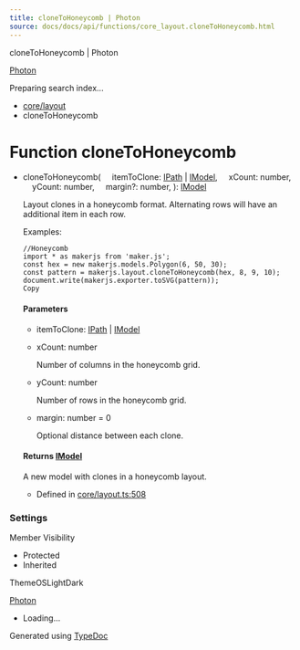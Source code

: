 ```yaml
---
title: cloneToHoneycomb | Photon
source: docs/docs/api/functions/core_layout.cloneToHoneycomb.html
---
```


cloneToHoneycomb | Photon

[Photon](../index.html)




Preparing search index...

* [core/layout](../modules/core_layout.html)
* cloneToHoneycomb

# Function cloneToHoneycomb

* cloneToHoneycomb(
      itemToClone: [IPath](../interfaces/core_schema.IPath.html) | [IModel](../interfaces/core_schema.IModel.html),
      xCount: number,
      yCount: number,
      margin?: number,
  ): [IModel](../interfaces/core_schema.IModel.html)

  Layout clones in a honeycomb format. Alternating rows will have an additional item in each row.

  Examples:

  ```
  //Honeycomb
  import * as makerjs from 'maker.js';
  const hex = new makerjs.models.Polygon(6, 50, 30);
  const pattern = makerjs.layout.cloneToHoneycomb(hex, 8, 9, 10);
  document.write(makerjs.exporter.toSVG(pattern));
  Copy
  ```

  #### Parameters

  + itemToClone: [IPath](../interfaces/core_schema.IPath.html) | [IModel](../interfaces/core_schema.IModel.html)
  + xCount: number

    Number of columns in the honeycomb grid.
  + yCount: number

    Number of rows in the honeycomb grid.
  + margin: number = 0

    Optional distance between each clone.

  #### Returns [IModel](../interfaces/core_schema.IModel.html)

  A new model with clones in a honeycomb layout.

  + Defined in [core/layout.ts:508](https://github.com/mwhite454/photon/blob/main/packages/photon/src/core/layout.ts#L508)

### Settings

Member Visibility

* Protected
* Inherited

ThemeOSLightDark

[Photon](../index.html)

* Loading...

Generated using [TypeDoc](https://typedoc.org/)
